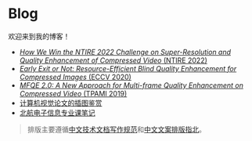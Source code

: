 # Blog

欢迎来到我的博客！

- [*How We Win the NTIRE 2022 Challenge on Super-Resolution and Quality Enhancement of Compressed Video* (NTIRE 2022)](https://github.com/ryanxingql/winner-ntire22-vqe/blob/main/blog_zh.md)
- [*Early Exit or Not: Resource-Efficient Blind Quality Enhancement for Compressed Images* (ECCV 2020)](https://github.com/ryanxingql/rbqe/blob/master/blog_zh.md)
- [*MFQE 2.0: A New Approach for Multi-frame Quality Enhancement on Compressed Video* (TPAMI 2019)](https://github.com/ryanxingql/mfqev2.0/blob/master/blog_zh.md)
- [计算机视觉论文的插图鉴赏](https://github.com/ryanxingql/blog/blob/main/posts/illustrations.md)
- [北航电子信息专业课笔记](https://github.com/ryanxingql/blog/blob/main/posts/buaa_ee.md)

> 排版主要遵循[中文技术文档写作规范](https://github.com/ruanyf/document-style-guide)和[中文文案排版指北](https://github.com/sparanoid/chinese-copywriting-guidelines)。
